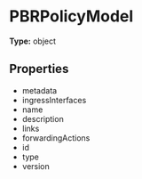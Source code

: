# PBRPolicyModel


**Type:** object

## Properties
* metadata
* ingressInterfaces
* name
* description
* links
* forwardingActions
* id
* type
* version
